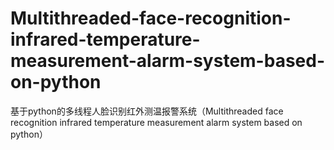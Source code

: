 # Multithreaded-face-recognition-infrared-temperature-measurement-alarm-system-based-on-python
基于python的多线程人脸识别红外测温报警系统（Multithreaded face recognition infrared temperature measurement alarm system based on python）
